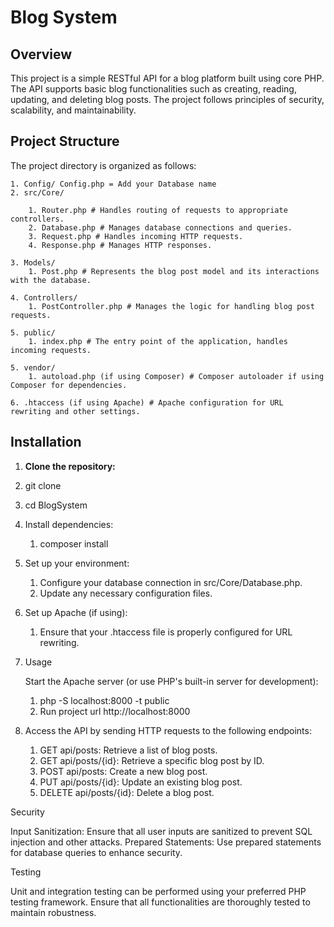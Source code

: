 # Blog System

## Overview

This project is a simple RESTful API for a blog platform built using core PHP. The API supports basic blog functionalities such as creating, reading, updating, and deleting blog posts. The project follows principles of security, scalability, and maintainability.

## Project Structure

The project directory is organized as follows:

    1. Config/ Config.php = Add your Database name
    2. src/Core/

        1. Router.php # Handles routing of requests to appropriate controllers.
        2. Database.php # Manages database connections and queries.
        3. Request.php # Handles incoming HTTP requests.
        4. Response.php # Manages HTTP responses.

    3. Models/
        1. Post.php # Represents the blog post model and its interactions with the database.

    4. Controllers/
        1. PostController.php # Manages the logic for handling blog post requests.

    5. public/
        1. index.php # The entry point of the application, handles incoming requests.

    5. vendor/
        1. autoload.php (if using Composer) # Composer autoloader if using Composer for dependencies.

    6. .htaccess (if using Apache) # Apache configuration for URL rewriting and other settings.


## Installation

1. **Clone the repository:**

  1. git clone <repository-url>
  2. cd BlogSystem

2. Install dependencies:

   1. composer install

3. Set up your environment:

    1. Configure your database connection in src/Core/Database.php.
    2. Update any necessary configuration files.

4. Set up Apache (if using):

    1. Ensure that your .htaccess file is properly configured for URL rewriting.

5. Usage

    Start the Apache server (or use PHP's built-in server for development):

    1. php -S localhost:8000 -t public
    2. Run project url http://localhost:8000 

6. Access the API by sending HTTP requests to the following endpoints:

    1. GET api/posts: Retrieve a list of blog posts.
    2. GET api/posts/{id}: Retrieve a specific blog post by ID.
    3. POST api/posts: Create a new blog post.
    4. PUT api/posts/{id}: Update an existing blog post.
    5. DELETE api/posts/{id}: Delete a blog post.


Security

Input Sanitization: Ensure that all user inputs are sanitized to prevent SQL injection and other attacks.
Prepared Statements: Use prepared statements for database queries to enhance security.

Testing

Unit and integration testing can be performed using your preferred PHP testing framework. Ensure that all functionalities are thoroughly tested to maintain robustness. 



